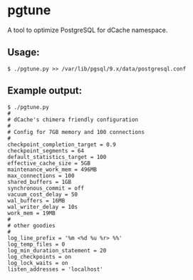 pgtune
======


A tool to optimize PostgreSQL for dCache namespace.

Usage:
------
```
$ ./pgtune.py >> /var/lib/pgsql/9.x/data/postgresql.conf
```

Example output:
--------------
```
$ ./pgtune.py
#
# dCache's chimera friendly configuration
#
# Config for 7GB memory and 100 connections
#
checkpoint_completion_target = 0.9
checkpoint_segments = 64
default_statistics_target = 100
effective_cache_size = 5GB
maintenance_work_mem = 496MB
max_connections = 100
shared_buffers = 1GB
synchronous_commit = off
vacuum_cost_delay = 50
wal_buffers = 16MB
wal_writer_delay = 10s
work_mem = 19MB
#
# other goodies
#
log_line_prefix = '%m <%d %u %r> %%'
log_temp_files = 0
log_min_duration_statement = 20
log_checkpoints = on
log_lock_waits = on
listen_addresses = 'localhost'
```


